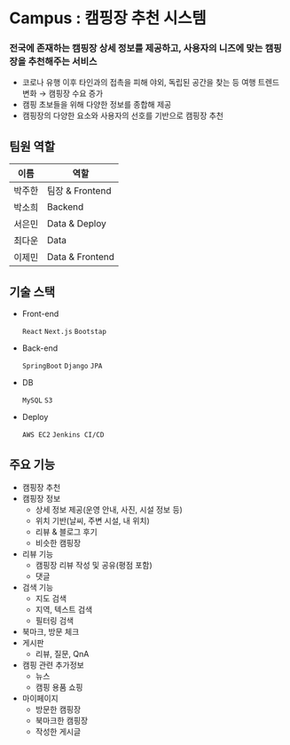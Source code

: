 # Campus : 캠핑장 추천 시스템
### 전국에 존재하는 캠핑장 상세 정보를 제공하고, 사용자의 니즈에 맞는 캠핑장을 추천해주는 서비스
- 코로나 유행 이후 타인과의 접촉을 피해 야외, 독립된 공간을 찾는 등 여행 트렌드 변화 
→ 캠핑장 수요 증가
- 캠핑 초보들을 위해 다양한 정보를 종합해 제공
- 캠핑장의 다양한 요소와 사용자의 선호를 기반으로 캠핑장 추천

## 팀원 역할
| 이름 | 역할 |
| ---- | ---- |
| 박주한 | 팀장 & Frontend |
| 박소희 | Backend |
| 서은민 | Data & Deploy |
| 최다운 | Data |
| 이제민 | Data & Frontend |

## 기술 스택
- Front-end
    
    `React` `Next.js` `Bootstap` 
    
- Back-end
    
    `SpringBoot` `Django` `JPA`
    
- DB
    
    `MySQL` `S3`
    
- Deploy
    
    `AWS EC2` `Jenkins CI/CD`


## 주요 기능
- 캠핑장 추천
- 캠핑장 정보
    - 상세 정보 제공(운영 안내, 사진, 시설 정보 등)
    - 위치 기반(날씨, 주변 시설, 내 위치)
    - 리뷰 & 블로그 후기
    - 비슷한 캠핑장
- 리뷰 기능
    - 캠핑장 리뷰 작성 및 공유(평점 포함)
    - 댓글
- 검색 기능
    - 지도 검색
    - 지역, 텍스트 검색
    - 필터링 검색
- 북마크, 방문 체크
- 게시판
    - 리뷰, 질문, QnA
- 캠핑 관련 추가정보
    - 뉴스
    - 캠핑 용품 쇼핑
- 마이페이지
    - 방문한 캠핑장
    - 북마크한 캠핑장
    - 작성한 게시글
